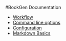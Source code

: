 #BookGen Documentation

* [Workflow](Workflow.md)
* [Command line options](CommandLine.md)
* [Configuration](Configuration.md)
* [Markdown Basics](Markdown.md)